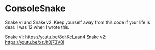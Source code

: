 # ConsoleSnake
Snake v1 and Snake v2. Keep yourself away from this code if your life is dear.
I was 12 when I wrote this.

Snake v1: https://youtu.be/8dhKcl_aan4
Snake v2: https://youtu.be/xzJh0j73V0I

